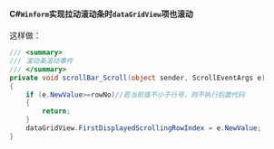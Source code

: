 #### C#`Winform`实现拉动滚动条时`dataGridView`项也滚动

这样做：

```csharp
/// <summary>
/// 滚动条滚动事件
/// </summary>
private void scrollBar_Scroll(object sender, ScrollEventArgs e)
{
    if (e.NewValue>=rowNo)//若当前值不小于行号，则不执行后面代码
    {
    	return;
    }
    dataGridView.FirstDisplayedScrollingRowIndex = e.NewValue;            
}


```

